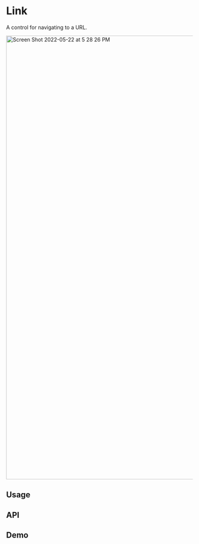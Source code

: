 # Link

A control for navigating to a URL.

<img width="1198" alt="Screen Shot 2022-05-22 at 5 28 26 PM" src="https://user-images.githubusercontent.com/53351370/169700556-a49cfdc3-f38e-4b87-870f-3e7b94ac4dbe.png">

## Usage

## API

## Demo
